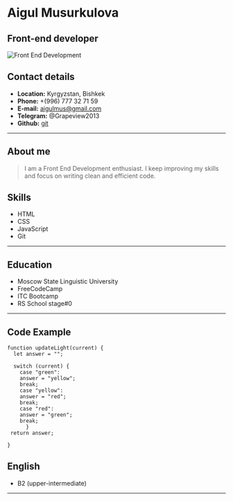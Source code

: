# Aigul Musurkulova	

## Front-end developer

![Front End Development](https://user-images.githubusercontent.com/105623526/172281646-6aab499e-7235-478f-ab68-1fee83c20b64.png)

## Contact details

* __Location:__ Kyrgyzstan, Bishkek
* __Phone:__  +(996) 777 32 71 59
* __E-mail:__ aigulmus@gmail.com
* __Telegram:__ @Grapeview2013
* __Github:__ [git](https://github.com/Grapeview2013)

---

## About me

>I am a Front End Development enthusiast. I keep improving my skills and focus on writing clean and efficient code. 

## Skills

* HTML
* CSS
* JavaScript
* Git


---


## Education

* Moscow State Linguistic University
* FreeCodeCamp
* ITC Bootcamp
* RS School stage#0

---

## Code Example

```
function updateLight(current) {
  let answer = "";
  
  switch (current) {
    case "green":
    answer = "yellow";
    break;
    case "yellow":
    answer = "red";
    break;
    case "red":
    answer = "green";
    break;
      }
 return answer; 

}
```


## English

* B2 (upper-intermediate)

---





